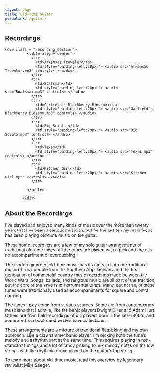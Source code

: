 ```yaml
---
layout: page
title: Old-Time Guitar
permalink: /guitar/
---
```


## Recordings

    <div class = "recording_section">
              <table align="center">
                <tr>
                  <td>Arkansas Traveler</td>
                  <td style="padding-left:20px;"> <audio src="Arkansas Traveler.mp3" controls> </audio> 
                </tr>
                <tr>
                  <td>Boatsman</td>
                  <td style="padding-left:20px;"> <audio src="Boatsman.mp3" controls> </audio> 
                </tr>
                <tr>
                  <td>Garfield's Blackberry Blossom</td>
                  <td style="padding-left:20px;"> <audio src="Garfield's Blackberry Blossom.mp3" controls> </audio> 
                </tr>
                <tr>
                  <td>Big Scioto </td>
                  <td style="padding-left:20px;"> <audio src="Big Scioto.mp3" controls> </audio> 
                </tr>
                <tr>
                  <td>Texas</td>
                  <td style="padding-left:20px;"> <audio src="Texas.mp3" controls> </audio> 
                </tr>
                <tr>
                  <td>Kitchen Girl</td>
                  <td style="padding-left:20px;"> <audio src="Kitchen Girl.mp3" controls> </audio> 
                </tr>

              </table>
        
            </div>

## About the Recordings

I've played and enjoyed many kinds of music over the more than twenty years that I've been a serious musician, but for the last ten my main focus has been playing old-time music on the guitar.

These home recordings are a few of my solo guitar arrangements of traditional old-time tunes. All the tunes are played with a pick and there is no accompaniment or overdubbing

The modern genre of old-time music has its roots in both the traditional music of rural people from the Southern Appalachians and the first generation of commercial country music recordings made between the World Wars. Songs, ballads, and religious music are all part of the tradition, but the core of the style is in instrumental tunes. Many, but not all, of these tunes were traditionally used as accompaniments for square and contra dancing.

The tunes I play come from various sources. Some are from contemporary musicians that I admire, like the banjo players Dwight Diller and Adam Hurt. Others are from field recordings of old players born in the late-1800's, and some are from books and written tune collections.

These arrangements are a mixture of traditional flatpicking and my own approach. Like a clawhammer banjo player, I'm picking both the tune's melody and a rhythm part at the same time. This requires playing in non-standard tunings and a lot of fancy picking to mix melody notes on the low strings with the rhythmic drone played on the guitar's top string.

To learn more about old-time music, read this overview by legendary revivalist Mike Seeger.
